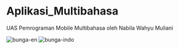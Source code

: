 # Aplikasi_Multibahasa
UAS Pemrograman Mobile Multibahasa oleh Nabila Wahyu Muliani


![bunga-en](https://user-images.githubusercontent.com/95520569/148642360-a80d2a92-e092-49e8-a4e7-0b418f339716.gif)
![bunga-indo](https://user-images.githubusercontent.com/95520569/148642368-c2b4d5fc-e1a0-4506-bd2b-0d7dec27aac1.gif)
